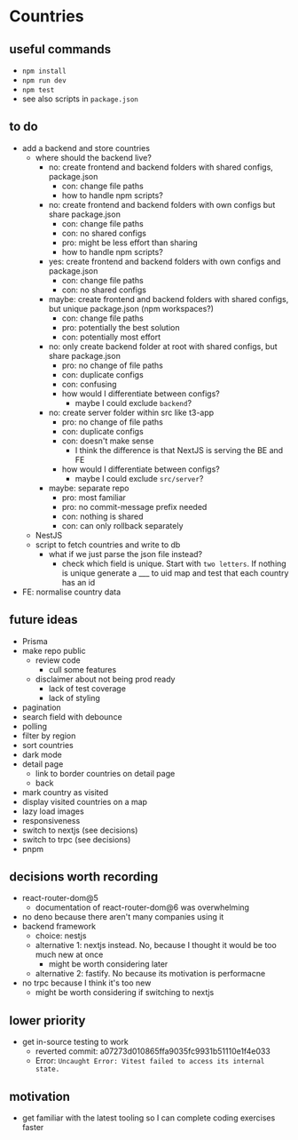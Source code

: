 # Countries

## useful commands

- `npm install`
- `npm run dev`
- `npm test`
- see also scripts in `package.json`

## to do

- add a backend and store countries
  - where should the backend live?
    - no: create frontend and backend folders with shared configs, package.json
      - con: change file paths
      - how to handle npm scripts?
    - no: create frontend and backend folders with own configs but share package.json
      - con: change file paths
      - con: no shared configs
      - pro: might be less effort than sharing
      - how to handle npm scripts?
    - yes: create frontend and backend folders with own configs and package.json
      - con: change file paths
      - con: no shared configs
    - maybe: create frontend and backend folders with shared configs, but unique package.json (npm workspaces?)
      - con: change file paths
      - pro: potentially the best solution
      - con: potentially most effort
    - no: only create backend folder at root with shared configs, but share package.json
      - pro: no change of file paths
      - con: duplicate configs
      - con: confusing
      - how would I differentiate between configs?
        - maybe I could exclude `backend`?
    - no: create server folder within src like t3-app
      - pro: no change of file paths
      - con: duplicate configs
      - con: doesn't make sense
        - I think the difference is that NextJS is serving the BE and FE
      - how would I differentiate between configs?
        - maybe I could exclude `src/server`?
    - maybe: separate repo
      - pro: most familiar
      - pro: no commit-message prefix needed
      - con: nothing is shared
      - con: can only rollback separately
  - NestJS
  - script to fetch countries and write to db
    - what if we just parse the json file instead?
      - check which field is unique. Start with `two letters`. If nothing is unique generate a \_\_\_ to uid map and test that each country has an id
- FE: normalise country data

## future ideas

- Prisma
- make repo public
  - review code
    - cull some features
  - disclaimer about not being prod ready
    - lack of test coverage
    - lack of styling
- pagination
- search field with debounce
- polling
- filter by region
- sort countries
- dark mode
- detail page
  - link to border countries on detail page
  - back
- mark country as visited
- display visited countries on a map
- lazy load images
- responsiveness
- switch to nextjs (see decisions)
- switch to trpc (see decisions)
- pnpm

## decisions worth recording

- react-router-dom@5
  - documentation of react-router-dom@6 was overwhelming
- no deno because there aren't many companies using it
- backend framework
  - choice: nestjs
  - alternative 1: nextjs instead. No, because I thought it would be too much new at once
    - might be worth considering later
  - alternative 2: fastify. No because its motivation is performacne
- no trpc because I think it's too new
  - might be worth considering if switching to nextjs

## lower priority

- get in-source testing to work
  - reverted commit: a07273d010865ffa9035fc9931b51110e1f4e033
  - Error: `Uncaught Error: Vitest failed to access its internal state.`

## motivation

- get familiar with the latest tooling so I can complete coding exercises faster
